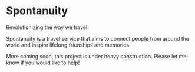 # Spontanuity
Revolutionizing the way we travel


Spontanuity is a travel service that aims to connect people from around the world and inspire lifelong frienships and memories

More coming soon, this project is under heavy construction. Please let me know if you would like to help!
